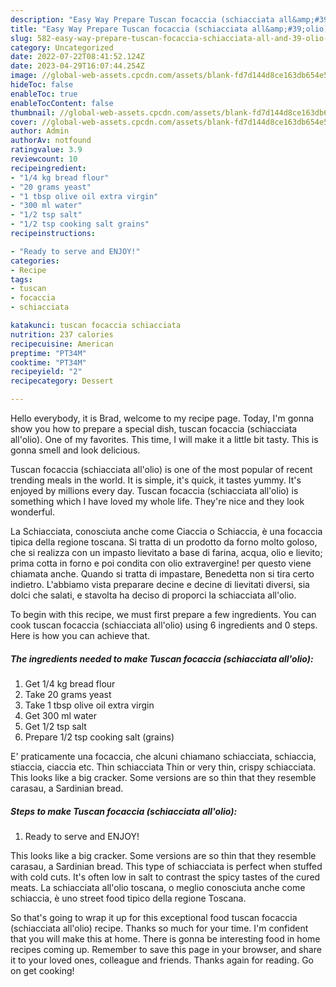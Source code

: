 ```yaml
---
description: "Easy Way Prepare Tuscan focaccia (schiacciata all&amp;#39;olio) the Delicious"
title: "Easy Way Prepare Tuscan focaccia (schiacciata all&amp;#39;olio) the Delicious"
slug: 582-easy-way-prepare-tuscan-focaccia-schiacciata-all-and-39-olio-the-delicious
category: Uncategorized
date: 2022-07-22T08:41:52.124Z
date: 2023-04-29T16:07:44.254Z
image: //global-web-assets.cpcdn.com/assets/blank-fd7d144d8ce163db654e5a02c40b08a2775adb7897d16e4062681dc7e1b2800f.png
hideToc: false
enableToc: true
enableTocContent: false
thumbnail: //global-web-assets.cpcdn.com/assets/blank-fd7d144d8ce163db654e5a02c40b08a2775adb7897d16e4062681dc7e1b2800f.png
cover: //global-web-assets.cpcdn.com/assets/blank-fd7d144d8ce163db654e5a02c40b08a2775adb7897d16e4062681dc7e1b2800f.png
author: Admin
authorAv: notfound
ratingvalue: 3.9
reviewcount: 10
recipeingredient:
- "1/4 kg bread flour"
- "20 grams yeast"
- "1 tbsp olive oil extra virgin"
- "300 ml water"
- "1/2 tsp salt"
- "1/2 tsp cooking salt grains"
recipeinstructions:

- "Ready to serve and ENJOY!"
categories:
- Recipe
tags:
- tuscan
- focaccia
- schiacciata

katakunci: tuscan focaccia schiacciata 
nutrition: 237 calories
recipecuisine: American
preptime: "PT34M"
cooktime: "PT34M"
recipeyield: "2"
recipecategory: Dessert

---
```



Hello everybody, it is Brad, welcome to my recipe page. Today, I'm gonna show you how to prepare a special dish, tuscan focaccia (schiacciata all&#39;olio). One of my favorites. This time, I will make it a little bit tasty. This is gonna smell and look delicious.

Tuscan focaccia (schiacciata all&#39;olio) is one of the most popular of recent trending meals in the world. It is simple, it's quick, it tastes yummy. It's enjoyed by millions every day. Tuscan focaccia (schiacciata all&#39;olio) is something which I have loved my whole life. They're nice and they look wonderful.

La Schiacciata, conosciuta anche come Ciaccia o Schiaccia, è una focaccia tipica della regione toscana. Si tratta di un prodotto da forno molto goloso, che si realizza con un impasto lievitato a base di farina, acqua, olio e lievito; prima cotta in forno e poi condita con olio extravergine! per questo viene chiamata anche. Quando si tratta di impastare, Benedetta non si tira certo indietro. L&#39;abbiamo vista preparare decine e decine di lievitati diversi, sia dolci che salati, e stavolta ha deciso di proporci la schiacciata all&#39;olio.


To begin with this recipe, we must first prepare a few ingredients. You can cook tuscan focaccia (schiacciata all&#39;olio) using 6 ingredients and 0 steps. Here is how you can achieve that.

<!--inarticleads1-->

##### The ingredients needed to make Tuscan focaccia (schiacciata all&#39;olio):

1. Get 1/4 kg bread flour
1. Take 20 grams yeast
1. Take 1 tbsp olive oil extra virgin
1. Get 300 ml water
1. Get 1/2 tsp salt
1. Prepare 1/2 tsp cooking salt (grains)


E&#39; praticamente una focaccia, che alcuni chiamano schiacciata, schiaccia, stiaccia, ciaccia etc. Thin schiacciata Thin or very thin, crispy schiacciata. This looks like a big cracker. Some versions are so thin that they resemble carasau, a Sardinian bread. 

<!--inarticleads2-->

##### Steps to make Tuscan focaccia (schiacciata all&#39;olio):


1. Ready to serve and ENJOY!

This looks like a big cracker. Some versions are so thin that they resemble carasau, a Sardinian bread. This type of schiacciata is perfect when stuffed with cold cuts. It&#39;s often low in salt to contrast the spicy tastes of the cured meats. La schiacciata all&#39;olio toscana, o meglio conosciuta anche come schiaccia, è uno street food tipico della regione Toscana. 

So that's going to wrap it up for this exceptional food tuscan focaccia (schiacciata all&#39;olio) recipe. Thanks so much for your time. I'm confident that you will make this at home. There is gonna be interesting food in home recipes coming up. Remember to save this page in your browser, and share it to your loved ones, colleague and friends. Thanks again for reading. Go on get cooking!
